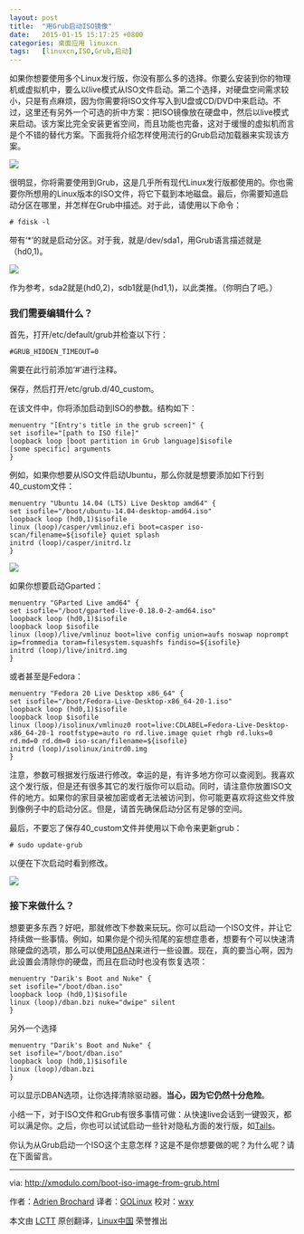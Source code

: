 ```yaml
---
layout: post
title:	"用Grub启动ISO镜像"
date:	2015-01-15 15:17:25 +0800 
categories:	桌面应用 linuxcn 
tags:	[linuxcn,ISO,Grub,启动]
---
```



如果你想要使用多个Linux发行版，你没有那么多的选择。你要么安装到你的物理机或虚拟机中，要么以live模式从ISO文件启动。第二个选择，对硬盘空间需求较小，只是有点麻烦，因为你需要将ISO文件写入到U盘或CD/DVD中来启动。不过，这里还有另外一个可选的折中方案：把ISO镜像放在硬盘中，然后以live模式来启动。该方案比完全安装更省空间，而且功能也完备，这对于缓慢的虚拟机而言是个不错的替代方案。下面我将介绍怎样使用流行的Grub启动加载器来实现该方案。


![](/Asserts/Images//attachment/album/201501/15/151728x5gcuco5u0fpgrzo.png)


很明显，你将需要使用到Grub，这是几乎所有现代Linux发行版都使用的。你也需要你所想用的Linux版本的ISO文件，将它下载到本地磁盘。最后，你需要知道启动分区在哪里，并怎样在Grub中描述。对于此，请使用以下命令：



```
# fdisk -l 

```

带有‘\*’的就是启动分区。对于我，就是/dev/sda1，用Grub语言描述就是（hd0,1)。


![](/Asserts/Images//attachment/album/201501/15/151731tbx5ab67dx6eed75.jpg)


作为参考，sda2就是(hd0,2)，sdb1就是(hd1,1)，以此类推。（你明白了吧。）


### 我们需要编辑什么？


首先，打开/etc/default/grub并检查以下行：



```
#GRUB_HIDDEN_TIMEOUT=0

```

需要在此行前添加‘#’进行注释。


保存，然后打开/etc/grub.d/40\_custom。


在该文件中，你将添加启动到ISO的参数。结构如下：



```
menuentry "[Entry's title in the grub screen]" { 
set isofile="[path to ISO file]" 
loopback loop [boot partition in Grub language]$isofile 
[some specific] arguments
}

```

例如，如果你想要从ISO文件启动Ubuntu，那么你就是想要添加如下行到40\_custom文件：



```
menuentry "Ubuntu 14.04 (LTS) Live Desktop amd64" { 
set isofile="/boot/ubuntu-14.04-desktop-amd64.iso" 
loopback loop (hd0,1)$isofile 
linux (loop)/casper/vmlinuz.efi boot=casper iso-scan/filename=${isofile} quiet splash 
initrd (loop)/casper/initrd.lz 
}

```

![](/Asserts/Images//attachment/album/201501/15/151734ipf2ml4f2qmlop5z.jpg)


如果你想要启动Gparted：



```
menuentry "GParted Live amd64" { 
set isofile="/boot/gparted-live-0.18.0-2-amd64.iso" 
loopback loop (hd0,1)$isofile 
loopback loop $isofile 
linux (loop)/live/vmlinuz boot=live config union=aufs noswap noprompt ip=frommedia toram=filesystem.squashfs findiso=${isofile} 
initrd (loop)/live/initrd.img 
}

```

或者甚至是Fedora：



```
menuentry "Fedora 20 Live Desktop x86_64" { 
set isofile="/boot/Fedora-Live-Desktop-x86_64-20-1.iso" 
loopback loop (hd0,1)$isofile 
loopback loop $isofile 
linux (loop)/isolinux/vmlinuz0 root=live:CDLABEL=Fedora-Live-Desktop-x86_64-20-1 rootfstype=auto ro rd.live.image quiet rhgb rd.luks=0 rd.md=0 rd.dm=0 iso-scan/filename=${isofile} 
initrd (loop)/isolinux/initrd0.img 
}

```

注意，参数可根据发行版进行修改。幸运的是，有许多地方你可以查阅到。我喜欢这个发行版，但是还有很多其它的发行版你可以启动。同时，请注意你放置ISO文件的地方。如果你的家目录被加密或者无法被访问到，你可能更喜欢将这些文件放到像例子中的启动分区。但是，请首先确保启动分区有足够的空间。


最后，不要忘了保存40\_custom文件并使用以下命令来更新grub：



```
# sudo update-grub 

```

以便在下次启动时看到修改。


![](/Asserts/Images//attachment/album/201501/15/151737obrd31vznbn14ssp.jpg)


### 接下来做什么？


想要更多东西？好吧，那就修改下参数来玩玩。你可以启动一个ISO文件，并让它持续做一些事情。例如，如果你是个彻头彻尾的妄想症患者，想要有个可以快速清除硬盘的选项，那么可以使用[DBAN](http://www.dban.org/)来进行一些设置。现在，真的要当心啊，因为此设置会清除你的硬盘，而且在启动时也没有恢复选项：



```
menuentry "Darik's Boot and Nuke" { 
set isofile="/boot/dban.iso" 
loopback loop (hd0,1)$isofile 
linux (loop)/dban.bzi nuke="dwipe" silent 
}

```

另外一个选择



```
menuentry "Darik's Boot and Nuke" {
set isofile="/boot/dban.iso"
loopback loop (hd0,1)$isofile
linux (loop)/dban.bzi
}

```

可以显示DBAN选项，让你选择清除驱动器。**当心，因为它仍然十分危险**。


小结一下，对于ISO文件和Grub有很多事情可做：从快速live会话到一键毁灭，都可以满足你。之后，你也可以试试启动一些针对隐私方面的发行版，如[Tails](https://tails.boum.org/)。


你认为从Grub启动一个ISO这个主意怎样？这是不是你想要做的呢？为什么呢？请在下面留言。




---


via: <http://xmodulo.com/boot-iso-image-from-grub.html>


作者：[Adrien Brochard](http://xmodulo.com/author/adrien) 译者：[GOLinux](https://github.com/GOLinux) 校对：[wxy](https://github.com/wxy)


本文由 [LCTT](https://github.com/LCTT/TranslateProject) 原创翻译，[Linux中国](http://linux.cn/) 荣誉推出
